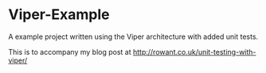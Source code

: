# Viper-Example
A example project written using the Viper architecture with added unit tests.

This is to accompany my blog post at http://rowant.co.uk/unit-testing-with-viper/
